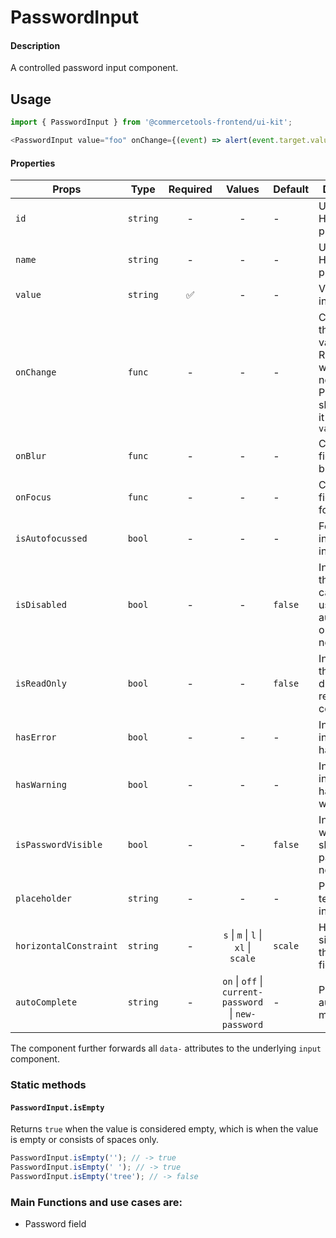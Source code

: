 # PasswordInput

#### Description

A controlled password input component.

## Usage

```js
import { PasswordInput } from '@commercetools-frontend/ui-kit';

<PasswordInput value="foo" onChange={(event) => alert(event.target.value)} />;
```

#### Properties

| Props                  | Type     | Required |                        Values                         | Default | Description                                                                                            |
| ---------------------- | -------- | :------: | :---------------------------------------------------: | ------- | ------------------------------------------------------------------------------------------------------ |
| `id`                   | `string` |    -     |                           -                           | -       | Used as HTML `id` property                                                                             |
| `name`                 | `string` |    -     |                           -                           | -       | Used as HTML `name` property                                                                           |
| `value`                | `string` |    ✅    |                           -                           | -       | Value of the input                                                                                     |
| `onChange`             | `func`   |    -     |                           -                           | -       | Called with the new value. Required when input is not read only. Parent should pass it back as `value` |
| `onBlur`               | `func`   |    -     |                           -                           | -       | Called when field is blurred                                                                           |
| `onFocus`              | `func`   |    -     |                           -                           | -       | Called when field is focused                                                                           |
| `isAutofocussed`       | `bool`   |    -     |                           -                           | -       | Focus the input field on initial render                                                                |
| `isDisabled`           | `bool`   |    -     |                           -                           | `false` | Indicates that the field cannot be used (e.g not authorised, or changes not saved)                     |
| `isReadOnly`           | `bool`   |    -     |                           -                           | `false` | Indicates that the field is displaying read-only content                                               |
| `hasError`             | `bool`   |    -     |                           -                           | -       | Indicates the input field has an error                                                                 |
| `hasWarning`           | `bool`   |    -     |                           -                           | -       | Indicates the input field has a warning                                                                |
| `isPasswordVisible`    | `bool`   |    -     |                           -                           | `false` | Indicates whether we show the password or not                                                          |
| `placeholder`          | `string` |    -     |                           -                           | -       | Placeholder text for the input                                                                         |
| `horizontalConstraint` | `string` |    -     |         `s` \| `m` \| `l` \| `xl` \| `scale`          | `scale` | Horizontal size limit of the input fields.                                                             |
| `autoComplete`         | `string` |    -     | `on` \| `off` \| `current-password` \| `new-password` | -       | Password autocomplete mode                                                                             |

The component further forwards all `data-` attributes to the underlying `input` component.

### Static methods

#### `PasswordInput.isEmpty`

Returns `true` when the value is considered empty, which is when the value is empty or consists of spaces only.

```js
PasswordInput.isEmpty(''); // -> true
PasswordInput.isEmpty(' '); // -> true
PasswordInput.isEmpty('tree'); // -> false
```

### Main Functions and use cases are:

- Password field
